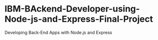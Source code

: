 # IBM-BAckend-Developer-using-Node-js-and-Express-Final-Project
Developing Back-End Apps with Node.js and Express 

